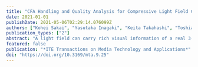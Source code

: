 ```yaml
---
title: "CFA Handling and Quality Analysis for Compressive Light Field Camera"
date: 2021-01-01
publishDate: 2021-05-06T02:29:14.076099Z
authors: ["Kohei Sakai", "Yasutaka Inagaki", "Keita Takahashi", "Toshiaki Fujii", "Hajime Nagahara"]
publication_types: ["2"]
abstract: "A light field can carry rich visual information of a real 3-D scene, leading to many attractive applications. However, the acquisition of a light field is challenging due to the large amount of data. In our previous work, we proposed an efficient method for this task using a coded-aperture camera with a convolutional neural network (CNN) which can computationally reconstruct a light field from several images acquired with different aperture patterns. In this work, we report two follow-up contributions to the previous work. First, we integrated a color filter array, which is common in RGB cameras, and the related color processing into the algorithm pipeline. This integration led to better reconstruction quality for color light fields. We then analyzed how the reconstruction quality obtained with our method was affected by the complexity of light fields. We also showed the possibility of using this analysis to predict the reconstruction quality from the acquired images."
featured: false
publication: "*ITE Transactions on Media Technology and Applications*"
doi: "https://doi.org/10.3169/mta.9.25"
---
```


